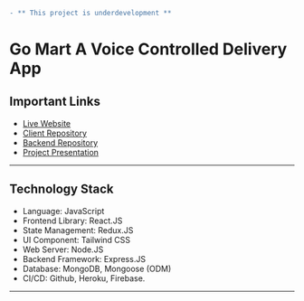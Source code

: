 ```diff
- ** This project is underdevelopment **
```

# Go Mart A Voice Controlled Delivery App

## Important Links

- [Live Website](https://gomart-bd.netlify.app/)
- [Client Repository](https://github.com/sazzad4677/GoMart-Frontend)
- [Backend Repository](https://github.com/sazzad4677/Go-Mart-Backend)
- [Project Presentation](https://docs.google.com/presentation/d/1GY-KP-WtdrAoqU_n7PVSu98SbTX4QodbIZJ5R7Lexow/edit#slide=id.p1)

---

## Technology Stack

- Language: JavaScript
- Frontend Library: React.JS
- State Management: Redux.JS
- UI Component: Tailwind CSS
- Web Server: Node.JS
- Backend Framework: Express.JS
- Database: MongoDB, Mongoose (ODM)
- CI/CD: Github, Heroku, Firebase.

---
